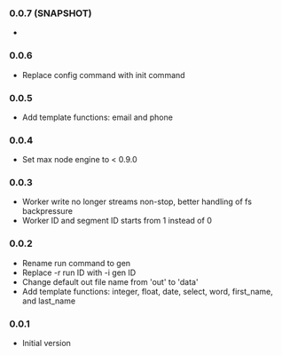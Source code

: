 ### 0.0.7 (SNAPSHOT)
*

### 0.0.6
* Replace config command with init command

### 0.0.5
* Add template functions: email and phone

### 0.0.4
* Set max node engine to < 0.9.0

### 0.0.3
* Worker write no longer streams non-stop, better handling of fs backpressure
* Worker ID and segment ID starts from 1 instead of 0

### 0.0.2
* Rename run command to gen
* Replace -r run ID with -i gen ID
* Change default out file name from 'out' to 'data'
* Add template functions: integer, float, date, select, word, first_name, and last_name

### 0.0.1
* Initial version 
